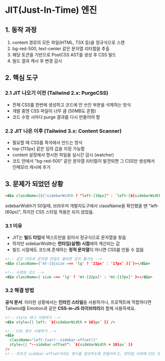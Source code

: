 # JIT(Just-In-Time) 엔진

## 1. 동작 과정
1. content 경로의 모든 파일(HTML, TSX 등)을 정규식으로 스캔
2. bg-red-500, text-center 같은 문자열 리터럴을 추출
3. 해당 토큰을 기반으로 PostCSS AST를 생성 후 CSS 빌드
4. 빌드 결과 캐시 후 변경 감시

## 2. 핵심 도구
### 2.1 JIT 나오기 이전 (Tailwind 2.x: PurgeCSS)
- 전체 CSS를 한번에 생성하고 코드에 안 쓰인 부분을 삭제하는 방식
- 개발 중엔 CSS 파일이 너무 큼 (50MB도 흔함)
- 코드 수정 시마다 purge 결과를 다시 만들어야 함

### 2.2 JIT 나온 이후 (Tailwind 3.x: Content Scanner)
- 필요할 때 CSS를 즉석에서 만드는 방식
- top-[113px] 같은 임의 값을 지정 가능함
- content 설정에서 명시한 파일을 실시간 감시 (watcher)
- 코드 안에서 "bg-red-500" 같은 문자열 리터럴이 발견되면 그 CSS만 생성해서 인메모리 캐시에 추가

## 3. 문제가 되었던 상황
```html
<div className={${!sidebarWidth ? "left-[10px]" : `left-[${sidebarWidth + 10}px]`} />
```
sidebarWidth가 50일때, 브라우저 개발자도구에서 className을 확인했을 땐 "left-[60px]",
하지만 CSS 스타일 적용은 되지 않았음.

### 3.1 이유
- JIT는 **빌드 타임**에 텍스트만을 읽어서 정규식으로 문자열을 찾음
- 하지만 sidebarWidth는 **런타임(실행) 시점**에야 계산되는 값
- 빌드 시점에도 코드에 존재하는 **정적 문자열**이 아니면 CSS를 만들 수 없음
```html
<!-- 같은 이유로 문자열 연결도 올바른 감지 불가능 -->
<div className={`mt-[${size === 'lg' ? '22px' : '17px' }]`}></div>
```
```html
<!-- 수정된 코드 -->
<div className={ size === 'lg' ? 'mt-[22px]' : 'mt-[17px]' }></div>
```

### 3.2 해결 방법
**공식 문서**: 이러한 상황에서는 **인라인 스타일**을 사용하거나, 프로젝트에 적합하다면 Tailwind를 Emotion과 같은 **CSS-in-JS 라이브러리**와 함께 사용하세요.
```html
<!-- style 태그 사용하기 -->
<div style={{ left: `${sidebarWidth + 10}px` }} />
```
```html
<!-- CSS 변수 사용하기 -->
<div
  className="left-[var(--sidebar-offset)]"
  style={{ "--sidebar-offset": `${sidebarWidth + 10}px` }}
/>
<!-- 무조건 sidebar-offset이라는 변수를 참조하도록 만들어두고, 런타임 이후에 CSS 변수의 값을 바꾸는 방법. -->
```

